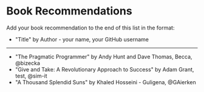# Book Recommendations

Add your book recommendation to the end of this list in the format:
* "Title" by Author - your name, your GitHub username

---

* "The Pragmatic Programmer" by Andy Hunt and Dave Thomas, Becca, @bizecka
* "Give and Take: A Revolutionary Approach to Success" by Adam Grant, test, @sim-it
* "A Thousand Splendid Suns" by Khaled Hosseini - Guligena, @GAierken